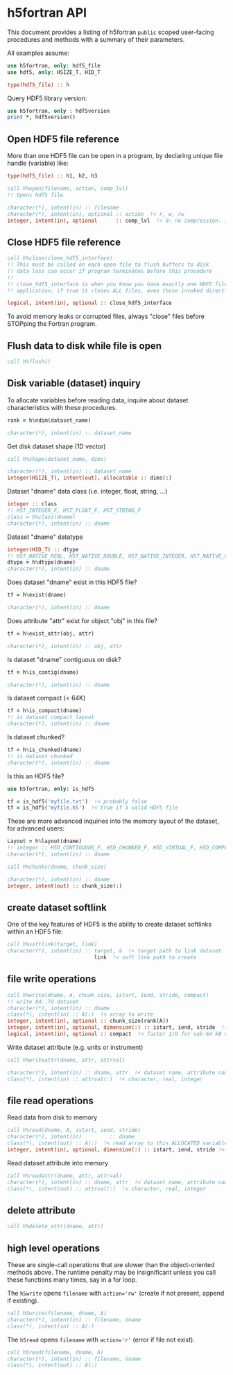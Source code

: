 # h5fortran API

This document provides a listing of h5fortran `public` scoped user-facing procedures and methods with a summary of their parameters.

All examples assume:

```fortran
use h5fortran, only: hdf5_file
use hdf5, only: HSIZE_T, HID_T

type(hdf5_file) :: h
```

Query HDF5 library version:

```fortran
use h5fortran, only : hdf5version
print *, hdf5version()
```

## Open HDF5 file reference

More than one HDF5 file can be open in a program, by declaring unique file handle (variable) like:

```fortran
type(hdf5_file) :: h1, h2, h3
```

```fortran
call h%open(filename, action, comp_lvl)
!! Opens hdf5 file

character(*), intent(in) :: filename
character(*), intent(in), optional :: action  !< r, w, rw
integer, intent(in), optional      :: comp_lvl  !< 0: no compression. 1-9: ZLIB compression, higher is more compressior
```

## Close HDF5 file reference

```fortran
call h%close(close_hdf5_interface)
!! This must be called on each open file to flush buffers to disk
!! data loss can occur if program terminates before this procedure
!!
!! close_hdf5_interface is when you know you have exactly one HDF5 file in your
!! application, if true it closes ALL files, even those invoked directly from HDF5.

logical, intent(in), optional :: close_hdf5_interface
```

To avoid memory leaks or corrupted files, always "close" files before STOPping the Fortran program.

## Flush data to disk while file is open

```fortran
call h%flush()
```

## Disk variable (dataset) inquiry

To allocate variables before reading data, inquire about dataset characteristics with these procedures.

```fortran
rank = h%ndim(dataset_name)

character(*), intent(in) :: dataset_name
```

Get disk dataset shape (1D vector)

```fortran
call h%shape(dataset_name, dims)

character(*), intent(in) :: dataset_name
integer(HSIZE_T), intent(out), allocatable :: dims(:)
```

Dataset "dname" data class (i.e. integer, float, string, ...)

```fortran
integer :: class
!! H5T_INTEGER_F, H5T_FLOAT_F, H5T_STRING_F
class = h%class(dname)
character(*), intent(in) :: dname
```

Dataset "dname" datatype

```fortran
integer(HID_T) :: dtype
!! H5T_NATIVE_REAL, H5T_NATIVE_DOUBLE, H5T_NATIVE_INTEGER, H5T_NATIVE_CHARACTER, H5T_STD_I64LE
dtype = h%dtype(dname)
character(*), intent(in) :: dname
```

Does dataset "dname" exist in this HDF5 file?

```fortran
tf = h%exist(dname)

character(*), intent(in) :: dname
```

Does attribute "attr" exist for object "obj" in this file?

```fortran
tf = h%exist_attr(obj, attr)

character(*), intent(in) :: obj, attr
```

Is dataset "dname" contiguous on disk?

```fortran
tf = h%is_contig(dname)

character(*), intent(in) :: dname
```

Is dataset compact (< 64K)

```fortran
tf = h%is_compact(dname)
!! is dataset compact layout
character(*), intent(in) :: dname
```

Is dataset chunked?

```fortran
tf = h%is_chunked(dname)
!! is dataset chunked
character(*), intent(in) :: dname
```

Is this an HDF5 file?

```fortran
use h5fortran, only: is_hdf5

tf = is_hdf5('myfile.txt')  !< probably false
tf = is_hdf5('myfile.h5')  !< true if a valid HDF5 file
```

These are more advanced inquiries into the memory layout of the dataset, for advanced users:

```fortran
Layout = h%layout(dname)
!! integer :: H5D_CONTIGUOUS_F, H5D_CHUNKED_F, H5D_VIRTUAL_F, H5D_COMPACT_F
character(*), intent(in) :: dname
```

```fortran
call h%chunks(dname, chunk_size)

character(*), intent(in) :: dname
integer, intent(out) :: chunk_size(:)
```

## create dataset softlink

One of the key features of HDF5 is the ability to create dataset softlinks within an HDF5 file:

```fortran
call h%softlink(target, link)
character(*), intent(in) :: target, &  !< target path to link dataset
                            link  !< soft link path to create
```

## file write operations

```fortran
call h%write(dname, A, chunk_size, istart, iend, stride, compact)
!! write 0d..7d dataset
character(*), intent(in) :: dname
class(*), intent(in) :: A(:)  !< array to write
integer, intent(in), optional :: chunk_size(rank(A))
integer, intent(in), optional, dimension(:) :: istart, iend, stride  !< array slicing
logical, intent(in), optional :: compact  !< faster I/O for sub-64 kB datasets
```

Write dataset attribute (e.g. units or instrument)

```fortran
call h%writeattr(dname, attr, attrval)

character(*), intent(in) :: dname, attr  !< dataset name, attribute name
class(*), intent(in) :: attrval(:)  !< character, real, integer
```

## file read operations

Read data from disk to memory

```fortran
call h%read(dname, A, istart, iend, stride)
character(*), intent(in)         :: dname
class(*), intent(out) :: A(:)  !< read array to this ALLOCATED variable
integer, intent(in), optional, dimension(:) :: istart, iend, stride !< array slicing
```

Read dataset attribute into memory

```fortran
call h%readattr(dname, attr, attrval)
character(*), intent(in) :: dname, attr  !< dataset name, attribute name
class(*), intent(out) :: attrval(:)  !< character, real, integer
```

## delete attribute

```fortran
call h%delete_attr(dname, attr)
```

## high level operations

These are single-call operations that are slower than the object-oriented methods above.
The runtime penalty may be insignificant unless you call these functions many times, say in a for loop.

The `h5write` opens `filename` with `action='rw'` (create if not present, append if existing).

```fortran
call h5write(filename, dname, A)
character(*), intent(in) :: filename, dname
class(*), intent(in) :: A(:)
```

The `h5read` opens `filename` with `action='r'` (error if file not exist).

```fortran
call h5read(filename, dname, A)
character(*), intent(in) :: filename, dname
class(*), intent(out) :: A(:)
```
